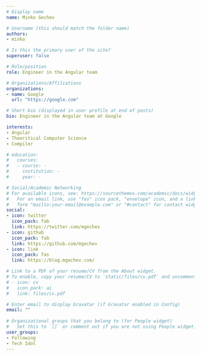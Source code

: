 ```yaml
---
# Display name
name: Minko Gechev

# Username (this should match the folder name)
authors:
- minko

# Is this the primary user of the site?
superuser: false

# Role/position
role: Engineer in the Angular team

# Organizations/Affiliations
organizations:
- name: Google
  url: "https://google.com"

# Short bio (displayed in user profile at end of posts)
bio: Engineer in the Angular team at Google

interests:
- Angular
- Theoritical Computer Science
- Compiler

# education:
#   courses:
#   - course: -
#     institution: -
#     year: -

# Social/Academic Networking
# For available icons, see: https://sourcethemes.com/academic/docs/widgets/#icons
#   For an email link, use "fas" icon pack, "envelope" icon, and a link in the
#   form "mailto:your-email@example.com" or "#contact" for contact widget.
social:
- icon: twitter
  icon_pack: fab
  link: https://twitter.com/mgechev
- icon: github
  icon_pack: fab
  link: https://github.com/mgechev
- icon: link
  icon_pack: fas
  link: https://blog.mgechev.com/

# Link to a PDF of your resume/CV from the About widget.
# To enable, copy your resume/CV to `static/files/cv.pdf` and uncomment the lines below.  
# - icon: cv
#   icon_pack: ai
#   link: files/cv.pdf

# Enter email to display Gravatar (if Gravatar enabled in Config)
email: ""
  
# Organizational groups that you belong to (for People widget)
#   Set this to `[]` or comment out if you are not using People widget.  
user_groups:
- Following
- Tech Idol
---
```

<!-- Engineer in the Angular team at Google
Awarded by Google and the President of Bulgaria for the impact of my open source projects
Based in San Francisco, California 🇺🇸 and Sofia, Bulgaria 🇧🇬
Read my story
You can contact me at minko at gechev dot io -->

